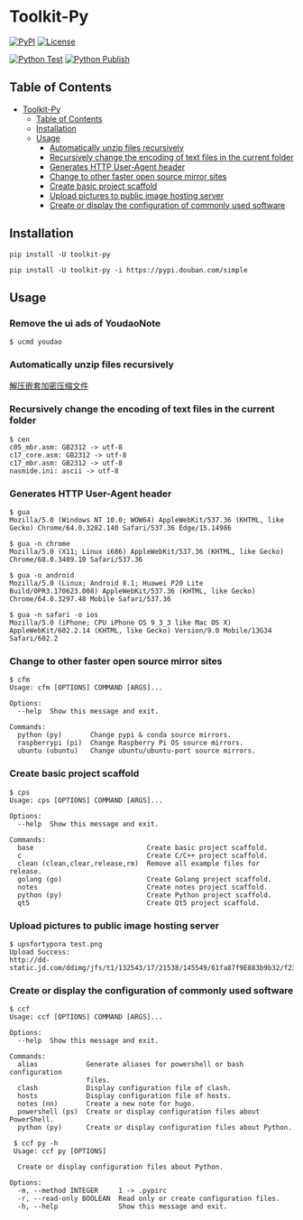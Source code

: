 # Toolkit-Py

[![PyPI](https://img.shields.io/pypi/v/toolkit-py)](https://pypi.org/project/toolkit-py/)
[![License](https://img.shields.io/pypi/l/toolkit-py)](https://github.com/fujiawei-dev/toolkit-py/blob/master/LICENSE)

[![Python Test](https://github.com/fujiawei-dev/toolkit-py/actions/workflows/python-test.yml/badge.svg)](https://github.com/fujiawei-dev/toolkit-py/actions/workflows/python-test.yml)
[![Python Publish](https://github.com/fujiawei-dev/toolkit-py/actions/workflows/python-publish.yml/badge.svg)](https://github.com/fujiawei-dev/toolkit-py/actions/workflows/python-publish.yml)

## Table of Contents

- [Toolkit-Py](#toolkit-py)
  - [Table of Contents](#table-of-contents)
  - [Installation](#installation)
  - [Usage](#usage)
    - [Automatically unzip files recursively](#automatically-unzip-files-recursively)
    - [Recursively change the encoding of text files in the current folder](#recursively-change-the-encoding-of-text-files-in-the-current-folder)
    - [Generates HTTP User-Agent header](#generates-http-user-agent-header)
    - [Change to other faster open source mirror sites](#change-to-other-faster-open-source-mirror-sites)
    - [Create basic project scaffold](#create-basic-project-scaffold)
    - [Upload pictures to public image hosting server](#upload-pictures-to-public-image-hosting-server)
    - [Create or display the configuration of commonly used software](#create-or-display-the-configuration-of-commonly-used-software)

## Installation

```shell
pip install -U toolkit-py
```

```shell
pip install -U toolkit-py -i https://pypi.douban.com/simple
```

## Usage

### Remove the ui ads of YoudaoNote

```shell
$ ucmd youdao
```

### Automatically unzip files recursively

[解压嵌套加密压缩文件](unified_command/README.md#解压嵌套加密压缩文件)

### Recursively change the encoding of text files in the current folder

```shell
$ cen
c05_mbr.asm: GB2312 -> utf-8
c17_core.asm: GB2312 -> utf-8
c17_mbr.asm: GB2312 -> utf-8
nasmide.ini: ascii -> utf-8
```

### Generates HTTP User-Agent header

```shell
$ gua
Mozilla/5.0 (Windows NT 10.0; WOW64) AppleWebKit/537.36 (KHTML, like Gecko) Chrome/64.0.3282.140 Safari/537.36 Edge/15.14986

$ gua -n chrome
Mozilla/5.0 (X11; Linux i686) AppleWebKit/537.36 (KHTML, like Gecko) Chrome/68.0.3489.10 Safari/537.36

$ gua -o android
Mozilla/5.0 (Linux; Android 8.1; Huawei P20 Lite Build/OPR3.170623.008) AppleWebKit/537.36 (KHTML, like Gecko) Chrome/64.0.3297.48 Mobile Safari/537.36

$ gua -n safari -o ios
Mozilla/5.0 (iPhone; CPU iPhone OS 9_3_3 like Mac OS X) AppleWebKit/602.2.14 (KHTML, like Gecko) Version/9.0 Mobile/13G34 Safari/602.2
```

### Change to other faster open source mirror sites

```shell
$ cfm
Usage: cfm [OPTIONS] COMMAND [ARGS]...

Options:
  --help  Show this message and exit.

Commands:
  python (py)       Change pypi & conda source mirrors.
  raspberrypi (pi)  Change Raspberry Pi OS source mirrors.
  ubuntu (ubuntu)   Change ubuntu/ubuntu-port source mirrors.
```

### Create basic project scaffold

```shell
$ cps
Usage: cps [OPTIONS] COMMAND [ARGS]...

Options:
  --help  Show this message and exit.

Commands:
  base                            Create basic project scaffold.
  c                               Create C/C++ project scaffold.
  clean (clean,clear,release,rm)  Remove all example files for release.
  golang (go)                     Create Golang project scaffold.
  notes                           Create notes project scaffold.
  python (py)                     Create Python project scaffold.
  qt5                             Create Qt5 project scaffold.
```

### Upload pictures to public image hosting server

```shell
$ upsfortypora test.png
Upload Success:
http://dd-static.jd.com/ddimg/jfs/t1/132543/17/21538/145549/61fa87f9E883b9b32/f23efa3a806cab76.jpg
```

### Create or display the configuration of commonly used software

```shell
$ ccf
Usage: ccf [OPTIONS] COMMAND [ARGS]...

Options:
  --help  Show this message and exit.

Commands:
  alias            Generate aliases for powershell or bash configuration
                   files.
  clash            Display configuration file of clash.
  hosts            Display configuration file of hosts.
  notes (nn)       Create a new note for hugo.
  powershell (ps)  Create or display configuration files about PowerShell.
  python (py)      Create or display configuration files about Python.
```

```shell
 $ ccf py -h
 Usage: ccf py [OPTIONS]

  Create or display configuration files about Python.

Options:
  -m, --method INTEGER     1 -> .pypirc
  -r, --read-only BOOLEAN  Read only or create configuration files.
  -h, --help               Show this message and exit.
```

